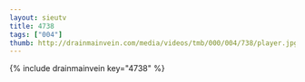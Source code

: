 ```yaml
--- 
layout: sieutv
title: 4738
tags: ["004"]
thumb: http://drainmainvein.com/media/videos/tmb/000/004/738/player.jpg
---
```

{% include drainmainvein key="4738" %} 
